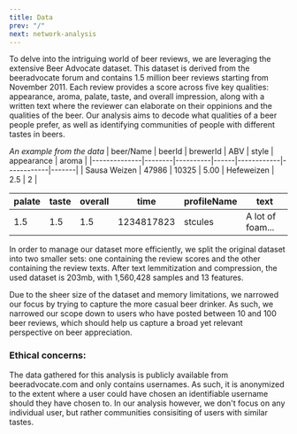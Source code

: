 ```yaml
---
title: Data 
prev: "/"
next: network-analysis
---
```


To delve into the intriguing world of beer reviews, we are leveraging the extensive Beer Advocate dataset. This dataset is derived from the beeradvocate forum and contains 1.5 million beer reviews starting from November 2011. Each review provides a score across five key qualities: appearance, aroma, palate, taste, and overall impression, along with a written text where the reviewer can elaborate on their oppinions and the qualities of the beer. Our analysis aims to decode what qualities of a beer people prefer, as well as identifying communities of people with different tastes in beers.

*An example from the data*
| beer/Name    | beerId | brewerId | ABV  | style      | appearance | aroma |
|--------------|--------|----------|------|------------|------------|-------|
| Sausa Weizen | 47986  | 10325    | 5.00 | Hefeweizen | 2.5        | 2     |

| palate  | taste | overall | time       | profileName | text             |
|---------|-------|---------|------------|-------------|------------------|
| 1.5     | 1.5   | 1.5     | 1234817823 | stcules     | A lot of foam... |


In order to manage our dataset more efficiently, we split the original dataset into two smaller sets: one containing the review scores and the other containing the review texts. After text lemmitization and compression, the used dataset is 203mb, with 1,560,428 samples and 13 features.

Due to the sheer size of the dataset and memory limitations, we narrowed our focus by trying to capture the more casual beer drinker. As such, we narrowed our scope down to users who have posted between 10 and 100 beer reviews, which should help us capture a broad yet relevant perspective on beer appreciation. 

### Ethical concerns: 
The data gathered for this analysis is publicly available from beeradvocate.com and only contains usernames. As such, it is anonymized to the extent where a user could have chosen an identifiable username should they have chosen to. In our analysis however, we don't focus on any individual user, but rather communities consisiting of users with similar tastes.